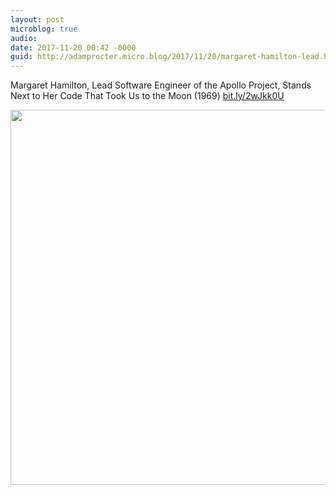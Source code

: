 ```yaml
---
layout: post
microblog: true
audio: 
date: 2017-11-20 00:42 -0000
guid: http://adamprocter.micro.blog/2017/11/20/margaret-hamilton-lead.html
---
```

Margaret Hamilton, Lead Software Engineer of the Apollo Project, Stands Next to Her Code That Took Us to the Moon (1969) [bit.ly/2wJkk0U](http://bit.ly/2wJkk0U)

<img src="http://discursive.adamprocter.co.uk/uploads/2017/48c2c1ae92.jpg" width="600" height="600" />
